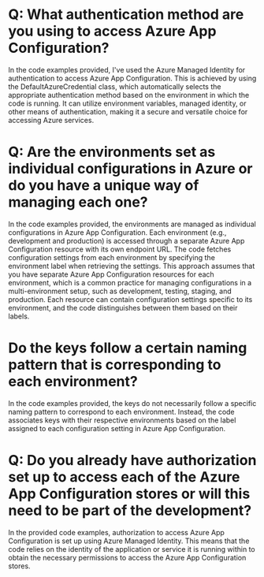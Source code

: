 # Q: What authentication method are you using to access Azure App Configuration?
In the code examples provided, I've used the Azure Managed Identity for authentication to access Azure App Configuration. This is achieved by using the DefaultAzureCredential class, 
which automatically selects the appropriate authentication method based on the environment 
in which the code is running. It can utilize environment variables, managed identity, or other means of authentication, making it a secure and versatile choice for accessing Azure services.

# Q: Are the environments set as individual configurations in Azure or do you have a unique way of managing each one?
In the code examples provided, the environments are managed as individual configurations in Azure App Configuration. Each environment (e.g., development and production) is accessed through a separate Azure App
Configuration resource with its own endpoint URL. The code fetches configuration settings from each environment by specifying the environment label when retrieving the settings.
This approach assumes that you have separate Azure App Configuration resources for each environment, which is a common practice for managing configurations in a multi-environment setup,
such as development, testing, staging, and production. Each resource can contain configuration settings specific to its environment, and the code distinguishes between them based on their labels.

# Do the keys follow a certain naming pattern that is corresponding to each environment?
In the code examples provided, the keys do not necessarily follow a specific naming pattern to correspond to each environment. Instead, 
the code associates keys with their respective environments based on the label assigned to each configuration setting in Azure App Configuration.

# Q: Do you already have authorization set up to access each of the Azure App Configuration stores or will this need to be part of the development?
In the provided code examples, authorization to access Azure App Configuration is set up using Azure Managed Identity. This means that the code relies on the identity of the application
or service it is running within to obtain the necessary
permissions to access the Azure App Configuration stores.
